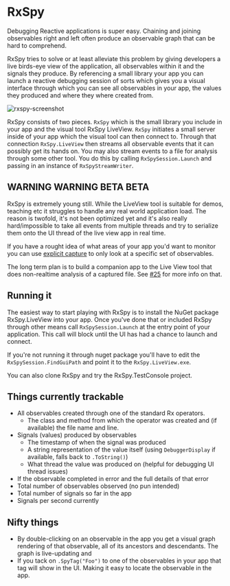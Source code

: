 # RxSpy

Debugging Reactive applications is super easy. Chaining and joining observables right and left often produce an observable graph that can be hard to comprehend.

RxSpy tries to solve or at least alleviate this problem by giving developers a live birds-eye view of the application, all observables within it and the signals they produce. By referencing a small library your app you can launch a reactive debugging session of sorts which gives you a visual interface through which you can see all observables in your app, the values they produced and where they where created from.

![rxspy-screenshot](https://cloud.githubusercontent.com/assets/634063/4343107/e3261bb6-404e-11e4-986f-adf6475db8d7.gif)


RxSpy consists of two pieces. ```RxSpy``` which is the small library you include in your app and the visual tool RxSpy LiveView. ```RxSpy``` initiates a small server inside of your app which the visual tool can then connect to. Through that connection ```RxSpy.LiveView``` then streams all observable events that it can possibly get its hands on. You may also stream events to a file for analysis through some other tool. You do this by calling ```RxSpySession.Launch``` and passing in an instance of ```RxSpyStreamWriter```.

## WARNING WARNING BETA BETA

RxSpy is extremely young still. While the LiveView tool is suitable for demos, teaching etc it struggles to handle any real world application load. The reason is twofold, it's not been optimized yet and it's also really hard/impossible to take all events from multiple threads and try to serialize them onto the UI thread of the live view app in real time.

If you have a rought idea of what areas of your app you'd want to monitor you can use [explicit capture](https://github.com/niik/RxSpy/pull/24) to only look at a specific set of observables.

The long term plan is to build a companion app to the Live View tool that does non-realtime analysis of a captured file. See [#25](https://github.com/niik/RxSpy/pull/25) for more info on that.

## Running it

The easiest way to start playing with RxSpy is to install the NuGet package RxSpy.LiveView into your app. Once you've done that or included RxSpy through other means call ```RxSpySession.Launch``` at the entry point of your application. This call will block until the UI has had a chance to launch and connect.

If you're not running it through nuget package you'll have to edit the ```RxSpySession.FindGuiPath``` and point it to the ```RxSpy.LiveView.exe```.

You can also clone RxSpy and try the RxSpy.TestConsole project.

## Things currently trackable

 - All observables created through one of the standard Rx operators.
   - The class and method from which the operator was created and (if available) the file name and line.
 - Signals (values) produced by observables
   - The timestamp of when the signal was produced
   - A string representation of the value itself (using ```DebuggerDisplay``` if available, falls back to ```.ToString()```)
   - What thread the value was produced on (helpful for debugging UI thread issues)
 - If the observable completed in error and the full details of that error
 - Total number of observables observed (no pun intended)
 - Total number of signals so far in the app
 - Signals per second currently

## Nifty things

 - By double-clicking on an observable in the app you get a visual graph rendering of that observable, all of its ancestors and descendants. The graph is live-updating and
 - If you tack on ```.SpyTag("Foo")``` to one of the observables in your app that tag will show in the UI. Making it easy to locate the observable in the app.
